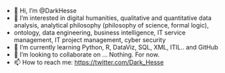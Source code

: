 - 👋 Hi, I’m @DarkHesse
- 👀 I’m interested in digital humanities, qualitative and quantitative data analysis, analytical philosophy (philosophy of science, formal logic), 
- ontology, data engineering, business intelligence, IT service management, IT project management, cyber security
- 🌱 I’m currently learning Python, R, DataViz, SQL, XML, ITIL.. and GitHub
- 💞️ I’m looking to collaborate on ... Nothing. For now.
- 📫 How to reach me: https://twitter.com/Dark_Hesse

<!---
DarkHesse/DarkHesse is a ✨ special ✨ repository because its `README.md` (this file) appears on your GitHub profile.
You can click the Preview link to take a look at your changes.
--->
